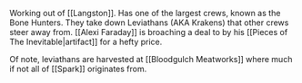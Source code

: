 Working out of [[Langston]]. Has one of the largest crews, known as the Bone Hunters. They take down Leviathans (AKA Krakens) that other crews steer away from. [[Alexi Faraday]] is broaching a deal to by his [[Pieces of The Inevitable|artifact]] for a hefty price.

Of note, leviathans are harvested at [[Bloodgulch Meatworks]] where much if not all of [[Spark]] originates from. 